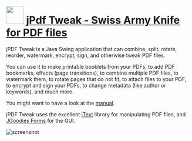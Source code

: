 ﻿# <img src="https://cdn.jsdelivr.net/gh/chtof/chocolatey-packages/automatic/jpdftweak/jpdftweak.png" width="48" height="48"/> [jPdf Tweak - Swiss Army Knife for PDF files](https://chocolatey.org/packages/jpdftweak)

jPDF Tweak is a Java Swing application that can combine, split, rotate, reorder, watermark, encrypt, sign, and otherwise tweak PDF files.

You can use it to make printable booklets from your PDFs, to add PDF bookmarks, effects (page transitions), to combine multiple PDF files, to watermark them, to rotate pages that do not fit, to attach files to your PDF, to encrypt and sign your PDFs, to change metadata (like author or keywords), and much more.

You might want to have a look at the [manual](http://jpdftweak.sourceforge.net/manual/index.html).

jPDF Tweak uses the excellent [iText](http://www.lowagie.com/iText) library for manipulating PDF files, and [JGoodies Forms](http://www.jgoodies.com/freeware/forms) for the GUI.

![screenshot](https://cdn.jsdelivr.net/gh/chtof/chocolatey-packages/automatic/jpdftweak/screenshot.png)